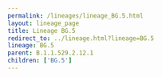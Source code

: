 ```yaml
---
permalink: /lineages/lineage_BG.5.html
layout: lineage_page
title: Lineage BG.5
redirect_to: ../lineage.html?lineage=BG.5
lineage: BG.5
parent: B.1.1.529.2.12.1
children: ['BG.5']
---
```

